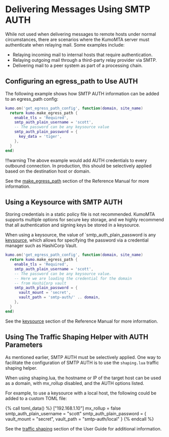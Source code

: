 # Delivering Messages Using SMTP AUTH

While not used when delivering messages to remote hosts under normal circumstances, there are scenarios where the KumoMTA server must authenticate when relaying mail. Some examples include:

* Relaying incoming mail to internal hosts that require authentication.
* Relaying outgoing mail through a third-party relay provider via SMTP.
* Delivering mail to a peer system as part of a processing chain.

## Configuring an egress_path to Use AUTH

The following example shows how SMTP AUTH information can be added to an egress_path config:

```lua
kumo.on('get_egress_path_config', function(domain, site_name)
  return kumo.make_egress_path {
    enable_tls = 'Required',
    smtp_auth_plain_username = 'scott',
    -- The password can be any keysource value
    smtp_auth_plain_password = {
      key_data = 'tiger',
    },
  }
end)
```

!!!warning
    The above example would add AUTH credentials to every outbound connection. In production, this should be selectively applied based on the destination host or domain.

See the [make_egress_path](../../reference/kumo/make_egress_path/index.md) section of the Reference Manual for more information.

## Using a Keysource with SMTP AUTH

Storing credentials in a static policy file is not recommended. KumoMTA supports multiple options for secure key storage, and we highly recommend that all authentication and signing keys be stored in a keysource.

When using a keysource, the value of `smtp_auth_plain_password is any [keysource](../../reference/keysource.md), which allows for specifying the password via a credential manager such as HashiCorp Vault.

```lua
kumo.on('get_egress_path_config', function(domain, site_name)
  return kumo.make_egress_path {
    enable_tls = 'Required',
    smtp_auth_plain_username = 'scott',
    -- The password can be any keysource value.
    -- Here we are loading the credential for the domain
    -- from HashiCorp vault
    smtp_auth_plain_password = {
      vault_mount = 'secret',
      vault_path = 'smtp-auth/' .. domain,
    },
  }
end)
```

See the [keysource](https://docs.kumomta.com/reference/keysource/) section of the Reference Manual for more information.

## Using The Traffic Shaping Helper with AUTH Parameters

As mentioned earlier, SMTP AUTH must be selectively applied. One way to facilitate the configuration of SMTP AUTH is to use the `shaping.lua` traffic shaping helper.

When using shaping.lua, the hostname or IP of the target host can be used as a domain, with mx_rollup disabled, and the AUTH options listed.

For example, to use a keysource with a local host, the following could be added to a custom TOML file:

{% call toml_data() %}
["192.168.1.10"]
mx_rollup = false
smtp_auth_plain_username = "scott"
smtp_auth_plain_password = { vault_mount = "secret", vault_path = "smtp-auth/local" }
{% endcall %}

See the [traffic shaping](../configuration/trafficshaping.md#using-the-shapinglua-helper) section of the User Guide for additional information.
